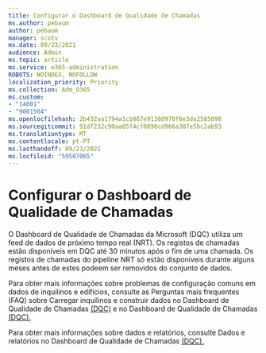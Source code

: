 ```yaml
---
title: Configurar o Dashboard de Qualidade de Chamadas
ms.author: pebaum
author: pebaum
manager: scotv
ms.date: 09/23/2021
audience: Admin
ms.topic: article
ms.service: o365-administration
ROBOTS: NOINDEX, NOFOLLOW
localization_priority: Priority
ms.collection: Adm_O365
ms.custom:
- "14001"
- "9001504"
ms.openlocfilehash: 2b432aa1794a1cb067e91360970f6e3da2585098
ms.sourcegitcommit: 91df232c90aa05f4cf0890cd966a307e5bc2ab93
ms.translationtype: MT
ms.contentlocale: pt-PT
ms.lasthandoff: 09/23/2021
ms.locfileid: "59507065"
---
```

# <a name="configuring-the-call-quality-dashboard"></a>Configurar o Dashboard de Qualidade de Chamadas

O Dashboard de Qualidade de Chamadas da Microsoft (DQC) utiliza um feed de dados de próximo tempo real (NRT). Os registos de chamadas estão disponíveis em DQC até 30 minutos após o fim de uma chamada. Os registos de chamadas do pipeline NRT só estão disponíveis durante alguns meses antes de estes podeem ser removidos do conjunto de dados.

Para obter mais informações sobre problemas de configuração comuns em dados de inquilinos e edifícios, consulte as Perguntas mais frequentes (FAQ) sobre Carregar inquilinos e construir dados no Dashboard de Qualidade de Chamadas [(DQC)](https://docs.microsoft.com/microsoftteams/cqd-upload-tenant-building-data) e no Dashboard de Qualidade de Chamadas [(DQC).](https://docs.microsoft.com/microsoftteams/cqd-frequently-asked-questions)

Para obter mais informações sobre dados e relatórios, consulte Dados e relatórios no Dashboard de Qualidade de Chamadas [(DQC).](https://docs.microsoft.com/microsoftteams/cqd-data-and-reports)